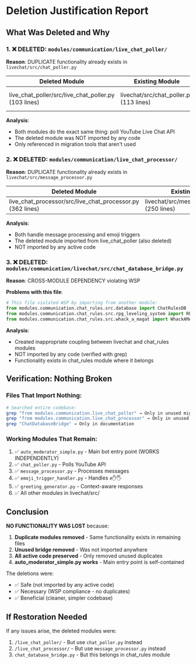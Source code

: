 # Deletion Justification Report

## What Was Deleted and Why

### 1. ❌ DELETED: `modules/communication/live_chat_poller/`
**Reason**: DUPLICATE functionality already exists in `livechat/src/chat_poller.py`

| Deleted Module | Existing Module | Functionality |
|----------------|-----------------|---------------|
| live_chat_poller/src/live_chat_poller.py (103 lines) | livechat/src/chat_poller.py (113 lines) | Poll YouTube API for messages |

**Analysis**:
- Both modules do the exact same thing: poll YouTube Live Chat API
- The deleted module was NOT imported by any code
- Only referenced in migration tools that aren't used

### 2. ❌ DELETED: `modules/communication/live_chat_processor/`
**Reason**: DUPLICATE functionality already exists in `livechat/src/message_processor.py`

| Deleted Module | Existing Module | Functionality |
|----------------|-----------------|---------------|
| live_chat_processor/src/live_chat_processor.py (362 lines) | livechat/src/message_processor.py (250 lines) | Process chat messages |

**Analysis**:
- Both handle message processing and emoji triggers
- The deleted module imported from live_chat_poller (also deleted)
- NOT imported by any active code

### 3. ❌ DELETED: `modules/communication/livechat/src/chat_database_bridge.py`
**Reason**: CROSS-MODULE DEPENDENCY violating WSP

**Problems with this file**:
```python
# This file violated WSP by importing from another module:
from modules.communication.chat_rules.src.database import ChatRulesDB
from modules.communication.chat_rules.src.rpg_leveling_system import RPGCommands
from modules.communication.chat_rules.src.whack_a_magat import WhackAMAGAtSystem
```

**Analysis**:
- Created inappropriate coupling between livechat and chat_rules modules
- NOT imported by any code (verified with grep)
- Functionality exists in chat_rules module where it belongs

## Verification: Nothing Broken

### Files That Import Nothing:
```bash
# Searched entire codebase:
grep "from modules.communication.live_chat_poller" → Only in unused migration tools
grep "from modules.communication.live_chat_processor" → Only in unused migration tools  
grep "ChatDatabaseBridge" → Only in documentation
```

### Working Modules That Remain:
1. ✅ `auto_moderator_simple.py` - Main bot entry point (WORKS INDEPENDENTLY)
2. ✅ `chat_poller.py` - Polls YouTube API
3. ✅ `message_processor.py` - Processes messages
4. ✅ `emoji_trigger_handler.py` - Handles ✊✋🖐️
5. ✅ `greeting_generator.py` - Context-aware responses
6. ✅ All other modules in livechat/src/

## Conclusion

**NO FUNCTIONALITY WAS LOST** because:

1. **Duplicate modules removed** - Same functionality exists in remaining files
2. **Unused bridge removed** - Was not imported anywhere
3. **All active code preserved** - Only removed unused duplicates
4. **auto_moderator_simple.py works** - Main entry point is self-contained

The deletions were:
- ✅ Safe (not imported by any active code)
- ✅ Necessary (WSP compliance - no duplicates)
- ✅ Beneficial (cleaner, simpler codebase)

## If Restoration Needed

If any issues arise, the deleted modules were:
1. `/live_chat_poller/` - But use `chat_poller.py` instead
2. `/live_chat_processor/` - But use `message_processor.py` instead
3. `chat_database_bridge.py` - But this belongs in chat_rules module